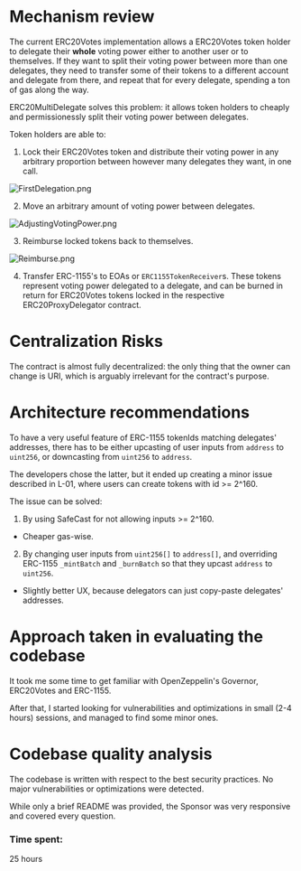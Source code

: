# Mechanism review

The current ERC20Votes implementation allows a ERC20Votes token holder to delegate their **whole** voting power either to another user or to themselves. If they want to split their voting power between more than one delegates, they need to transfer some of their tokens to a different account and delegate from there, and repeat that for every delegate, spending a ton of gas along the way.

ERC20MultiDelegate solves this problem: it allows token holders to cheaply and permissionessly split their voting power between delegates.

Token holders are able to:

1. Lock their ERC20Votes token and distribute their voting power in any arbitrary proportion between however many delegates they want, in one call.

![FirstDelegation.png](https://user-images.githubusercontent.com/85546446/274298514-fdd64e2e-b134-4277-96f1-390a5c6e183e.png)

2. Move an arbitrary amount of voting power between delegates.

![AdjustingVotingPower.png](https://user-images.githubusercontent.com/85546446/274232660-49951268-f897-4522-a739-386488a79947.png)

3. Reimburse locked tokens back to themselves.

![Reimburse.png](https://user-images.githubusercontent.com/85546446/274232768-bc27ffe8-8d98-4fd1-826f-d9ae0ab96dfc.png)

4. Transfer ERC-1155's to EOAs or `ERC1155TokenReceiver`s. These tokens represent voting power delegated to a delegate, and can be burned in return for ERC20Votes tokens locked in the respective ERC20ProxyDelegator contract.

# Centralization Risks

The contract is almost fully decentralized: the only thing that the owner can change is URI, which is arguably irrelevant for the contract's purpose.

# Architecture recommendations

To have a very useful feature of ERC-1155 tokenIds matching delegates' addresses, there has to be either upcasting of user inputs from `address` to `uint256`, or downcasting from `uint256` to `address`. 

The developers chose the latter, but it ended up creating a minor issue described in L-01, where users can create tokens with id >= 2^160. 

The issue can be solved:

1. By using SafeCast for not allowing inputs >= 2^160.

- Cheaper gas-wise.

2. By changing user inputs from `uint256[]` to `address[]`, and overriding ERC-1155 `_mintBatch` and `_burnBatch` so that they upcast `address` to `uint256`. 

- Slightly better UX, because delegators can just copy-paste delegates' addresses.

# Approach taken in evaluating the codebase

It took me some time to get familiar with OpenZeppelin's Governor, ERC20Votes and ERC-1155.

After that, I started looking for vulnerabilities and optimizations in small (2-4 hours) sessions, and managed to find some minor ones.

# Codebase quality analysis

The codebase is written with respect to the best security practices. No major vulnerabilities or optimizations were detected. 

While only a brief README was provided, the Sponsor was very responsive and covered every question.


### Time spent:
25 hours